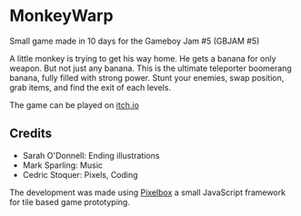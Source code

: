 # MonkeyWarp
Small game made in 10 days for the Gameboy Jam #5 (GBJAM #5)

A little monkey is trying to get his way home. He gets a banana for only weapon. But not just any banana. This is the ultimate teleporter boomerang banana, fully filled with strong power. Stunt your enemies, swap position, grab items, and find the exit of each levels.

The game can be played on [itch.io](https://cstoquer.itch.io/monkey-warp)

## Credits

 - Sarah O'Donnell: Ending illustrations
 - Mark Sparling: Music
 - Cedric Stoquer: Pixels, Coding

The development was made using [Pixelbox](https://github.com/cstoquer/pixelbox) a small JavaScript framework for tile based game prototyping.

